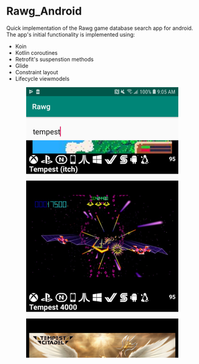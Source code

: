 # Rawg_Android

Quick implementation of the Rawg game database search app for android.
The app's initial functionality is implemented using:

* Koin
* Kotlin coroutines
* Retrofit's suspenstion methods
* Glide
* Constraint layout
* Lifecycle viewmodels

<p align="center">
<img src="/images/search.png" width="400">
  </p>
